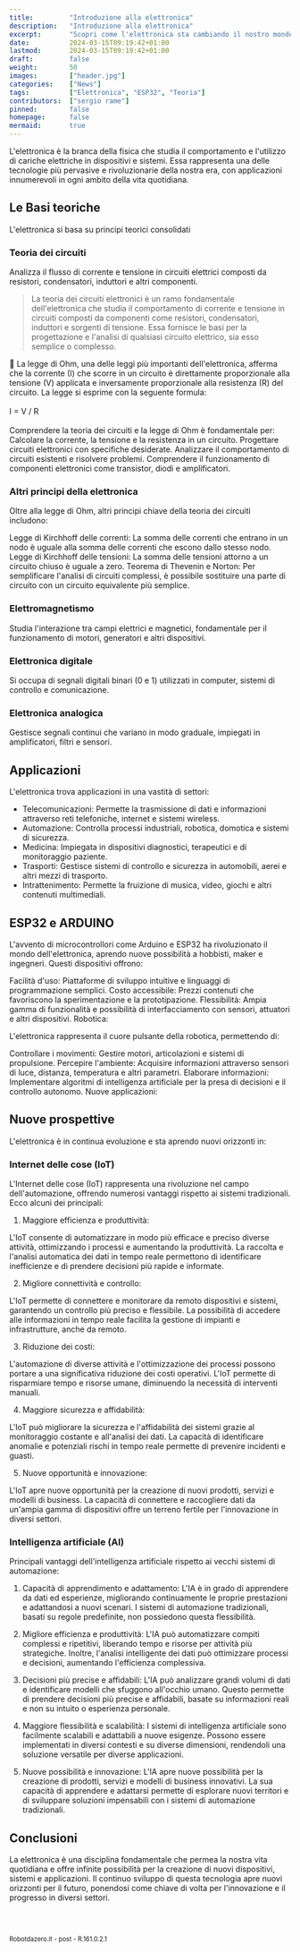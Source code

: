 ```yaml
---
title:         "Introduzione alla elettronica"
description:   "Introduzione alla elettronica"
excerpt:       "Scopri come l'elettronica sta cambiando il nostro mondo, dai dispositivi quotidiani alla robotica avanzata. Entra a far parte della community di appassionati e professionisti che stanno costruendo il futuro della tecnologia..."
date:          2024-03-15T09:19:42+01:00
lastmod:       2024-03-15T09:19:42+01:00
draft:         false
weight:        50
images:        ["header.jpg"]
categories:    ["News"]
tags:          ["Elettronica", "ESP32", "Teoria"]
contributors:  ["sergio rame"]
pinned:        false
homepage:      false
mermaid:       true
---
```




L'elettronica è la branca della fisica che studia il comportamento e l'utilizzo di cariche elettriche in dispositivi e sistemi. Essa rappresenta una delle tecnologie più pervasive e rivoluzionarie della nostra era, con applicazioni innumerevoli in ogni ambito della vita quotidiana.

## Le Basi teoriche

L'elettronica si basa su principi teorici consolidati

### Teoria dei circuiti 
Analizza il flusso di corrente e tensione in circuiti elettrici composti da resistori, condensatori, induttori e altri componenti.

> La teoria dei circuiti elettronici è un ramo fondamentale dell'elettronica che studia il comportamento di corrente e tensione in circuiti composti da componenti come resistori, condensatori, induttori e sorgenti di tensione. Essa fornisce le basi per la progettazione e l'analisi di qualsiasi circuito elettrico, sia esso semplice o complesso.

<div class="alert alert-doks d-flexflex-shrink-1" role="alert">🔑
La legge di Ohm, una delle leggi più importanti dell'elettronica, afferma che la corrente (I) che scorre in un circuito è direttamente proporzionale alla tensione (V) applicata e inversamente proporzionale alla resistenza (R) del circuito. La legge si esprime con la seguente formula:
<br><br>I = V / R<br><br>
Comprendere la teoria dei circuiti e la legge di Ohm è fondamentale per:
Calcolare la corrente, la tensione e la resistenza in un circuito.
Progettare circuiti elettronici con specifiche desiderate.
Analizzare il comportamento di circuiti esistenti e risolvere problemi.
Comprendere il funzionamento di componenti elettronici come transistor, diodi e amplificatori.
</div>


### Altri principi della elettronica

Oltre alla legge di Ohm, altri principi chiave della teoria dei circuiti includono:

Legge di Kirchhoff delle correnti: La somma delle correnti che entrano in un nodo è uguale alla somma delle correnti che escono dallo stesso nodo.
Legge di Kirchhoff delle tensioni: La somma delle tensioni attorno a un circuito chiuso è uguale a zero.
Teorema di Thevenin e Norton: Per semplificare l'analisi di circuiti complessi, è possibile sostituire una parte di circuito con un circuito equivalente più semplice.

### Elettromagnetismo 
Studia l'interazione tra campi elettrici e magnetici, fondamentale per il funzionamento di motori, generatori e altri dispositivi.

### Elettronica digitale 
Si occupa di segnali digitali binari (0 e 1) utilizzati in computer, sistemi di controllo e comunicazione.

### Elettronica analogica
Gestisce segnali continui che variano in modo graduale, impiegati in amplificatori, filtri e sensori.


## Applicazioni

L'elettronica trova applicazioni in una vastità di settori:

- Telecomunicazioni: Permette la trasmissione di dati e informazioni attraverso reti telefoniche, internet e sistemi wireless.
- Automazione: Controlla processi industriali, robotica, domotica e sistemi di sicurezza.
- Medicina: Impiegata in dispositivi diagnostici, terapeutici e di monitoraggio paziente.
- Trasporti: Gestisce sistemi di controllo e sicurezza in automobili, aerei e altri mezzi di trasporto.
- Intrattenimento: Permette la fruizione di musica, video, giochi e altri contenuti multimediali.


## ESP32 e ARDUINO

L'avvento di microcontrollori come Arduino e ESP32 ha rivoluzionato il mondo dell'elettronica, aprendo nuove possibilità a hobbisti, maker e ingegneri. Questi dispositivi offrono:

Facilità d'uso: Piattaforme di sviluppo intuitive e linguaggi di programmazione semplici.
Costo accessibile: Prezzi contenuti che favoriscono la sperimentazione e la prototipazione.
Flessibilità: Ampia gamma di funzionalità e possibilità di interfacciamento con sensori, attuatori e altri dispositivi.
Robotica:

L'elettronica rappresenta il cuore pulsante della robotica, permettendo di:

Controllare i movimenti: Gestire motori, articolazioni e sistemi di propulsione.
Percepire l'ambiente: Acquisire informazioni attraverso sensori di luce, distanza, temperatura e altri parametri.
Elaborare informazioni: Implementare algoritmi di intelligenza artificiale per la presa di decisioni e il controllo autonomo.
Nuove applicazioni:

## Nuove prospettive

L'elettronica è in continua evoluzione e sta aprendo nuovi orizzonti in:

### Internet delle cose (IoT)

L'Internet delle cose (IoT) rappresenta una rivoluzione nel campo dell'automazione, offrendo numerosi vantaggi rispetto ai sistemi tradizionali. Ecco alcuni dei principali:

1. Maggiore efficienza e produttività:

L'IoT consente di automatizzare in modo più efficace e preciso diverse attività, ottimizzando i processi e aumentando la produttività. La raccolta e l'analisi automatica dei dati in tempo reale permettono di identificare inefficienze e di prendere decisioni più rapide e informate.

2. Migliore connettività e controllo:

L'IoT permette di connettere e monitorare da remoto dispositivi e sistemi, garantendo un controllo più preciso e flessibile. La possibilità di accedere alle informazioni in tempo reale facilita la gestione di impianti e infrastrutture, anche da remoto.

3. Riduzione dei costi:

L'automazione di diverse attività e l'ottimizzazione dei processi possono portare a una significativa riduzione dei costi operativi. L'IoT permette di risparmiare tempo e risorse umane, diminuendo la necessità di interventi manuali.

4. Maggiore sicurezza e affidabilità:

L'IoT può migliorare la sicurezza e l'affidabilità dei sistemi grazie al monitoraggio costante e all'analisi dei dati. La capacità di identificare anomalie e potenziali rischi in tempo reale permette di prevenire incidenti e guasti.

5. Nuove opportunità e innovazione:

L'IoT apre nuove opportunità per la creazione di nuovi prodotti, servizi e modelli di business. La capacità di connettere e raccogliere dati da un'ampia gamma di dispositivi offre un terreno fertile per l'innovazione in diversi settori.



### Intelligenza artificiale (AI)

Principali vantaggi dell'intelligenza artificiale rispetto ai vecchi sistemi di automazione:
1. Capacità di apprendimento e adattamento: L'IA è in grado di apprendere da dati ed esperienze, migliorando continuamente le proprie prestazioni e adattandosi a nuovi scenari. I sistemi di automazione tradizionali, basati su regole predefinite, non possiedono questa flessibilità.

2. Migliore efficienza e produttività: L'IA può automatizzare compiti complessi e ripetitivi, liberando tempo e risorse per attività più strategiche. Inoltre, l'analisi intelligente dei dati può ottimizzare processi e decisioni, aumentando l'efficienza complessiva.

3. Decisioni più precise e affidabili: L'IA può analizzare grandi volumi di dati e identificare modelli che sfuggono all'occhio umano. Questo permette di prendere decisioni più precise e affidabili, basate su informazioni reali e non su intuito o esperienza personale.

4. Maggiore flessibilità e scalabilità: I sistemi di intelligenza artificiale sono facilmente scalabili e adattabili a nuove esigenze. Possono essere implementati in diversi contesti e su diverse dimensioni, rendendoli una soluzione versatile per diverse applicazioni.

5. Nuove possibilità e innovazione: L'IA apre nuove possibilità per la creazione di prodotti, servizi e modelli di business innovativi. La sua capacità di apprendere e adattarsi permette di esplorare nuovi territori e di sviluppare soluzioni impensabili con i sistemi di automazione tradizionali.

## Conclusioni

La elettronica è una disciplina fondamentale che permea la nostra vita quotidiana e offre infinite possibilità per la creazione di nuovi dispositivi, sistemi e applicazioni. Il continuo sviluppo di questa tecnologia apre nuovi orizzonti per il futuro, ponendosi come chiave di volta per l'innovazione e il progresso in diversi settori.

<br>
<br>
<p style="font-size: 0.80em;">Robotdazero.it - post - R.161.0.2.1</p>